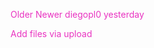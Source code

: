 Older
Newer
diegopl0
yesterday

Add files via upload
<!DOCTYPE html>
<html>
<head>
    <title>page of diego P </title>
    <style>
       body {
  background-image: url(aimep3.jpg);
  background-size: 25% auto;
}

        h1 {
            color: rgb(247, 90, 187);
        }
        p{color:rgb(0, 0, 0)
        }
    h4{color:rgb(11, 233, 241)}    
        p{color:rgb(233, 51, 193)
        }
    </style>
</head>
<body>
    
        <h1>welcome to my web sitie </h1>
    
    <section>
        <p>Hi, I'm Diego, the chiken .</p>
    </section>
    
    <section>
now

Update PAGINA EP.HTML
        <h4>nyaaaaaaa
</h4>
 </section>
 <section>
<h1>cristopher es homosexual </h1>
<h4>lamentablemente fue confirmado que cristopher daniel es homosexual  </h4>
<p>se confirma la alarmante noticia despues de que se encontrara a cristopher teniendo una Orgía con varios hombres y un perro :(</p>
yesterday

Add files via upload
    </section>
    <p> waza insane people this is my website the most insane of all
    </p>
    <section>
        <h2></h2>
now

Update PAGINA EP.HTML
        <a href="https://www.facebook.com/diego.pl.771282">Facebook Diego PL</a>
yesterday

Add files via upload
    </section>
   
      </body>
</html>

